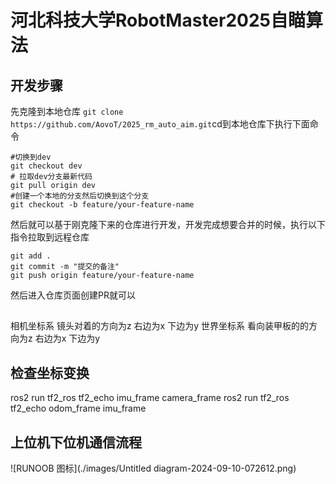 # 河北科技大学RobotMaster2025自瞄算法

## 开发步骤

先克隆到本地仓库 `git clone https://github.com/AovoT/2025_rm_auto_aim.git`cd到本地仓库下执行下面命令

```shell
#切换到dev
git checkout dev
# 拉取dev分支最新代码
git pull origin dev
#创建一个本地的分支然后切换到这个分支
git checkout -b feature/your-feature-name 
```

然后就可以基于刚克隆下来的仓库进行开发，开发完成想要合并的时候，执行以下指令拉取到远程仓库

```shell
git add .
git commit -m "提交的备注"
git push origin feature/your-feature-name
```

然后进入仓库页面创建PR就可以

##
相机坐标系 镜头对着的方向为z  右边为x  下边为y
世界坐标系 看向装甲板的的方向为z  右边为x  下边为y

## 检查坐标变换
ros2 run tf2_ros tf2_echo imu_frame camera_frame
ros2 run tf2_ros tf2_echo odom_frame imu_frame 




## 上位机下位机通信流程
![RUNOOB 图标](./images/Untitled diagram-2024-09-10-072612.png)
